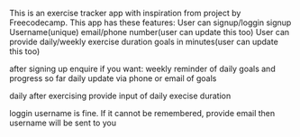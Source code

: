 This is an exercise tracker app with inspiration from project by Freecodecamp.
This app has these features:
User can signup/loggin
signup
Username(unique)
email/phone number(user can update this too)
User can provide  daily/weekly exercise duration goals in minutes(user can update this too)

after signing up
enquire if you want:
weekly reminder of daily goals and progress so far
daily update via phone or email of goals

daily after exercising provide input of daily execise duration

loggin
username is fine. If it cannot be remembered, provide email then username will be sent to you

